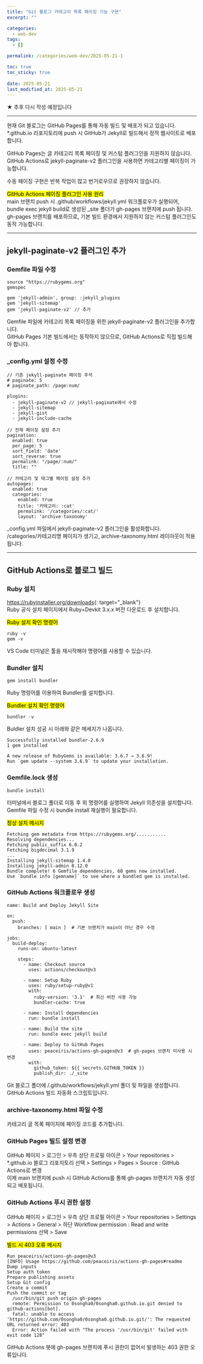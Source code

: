 ```yaml
---
title: "Git 블로그 카테고리 목록 페이징 기능 구현"
excerpt: ""

categories:
  - web-dev
tags:
  - []

permalink: /categories/web-dev/2025-05-21-1

toc: true
toc_sticky: true
 
date: 2025-05-21
last_modified_at: 2025-05-21
---
```


★ 추후 다시 작성 예정입니다

---

현재 Git 블로그는 GitHub Pages를 통해 자동 빌드 및 배포가 되고 있습니다.  
*.github.io 리포지토리에 push 시 GitHub가 Jekyll로 빌드해서 정적 웹사이트로 배포합니다.

GitHub Pages는 글 카테고리 목록 페이징 및 커스텀 플러그인을 지원하지 않습니다.  
GitHub Actions로 jekyll-paginate-v2 플러그인을 사용하면 카테고리별 페이징이 가능합니다.

수동 페이징 구현은 반복 작업이 많고 번거로우므로 권장하지 않습니다.

<mark>GitHub Actions 페이징 플러그인 사용 원리</mark>  
main 브랜치 push 시 .github/workflows/jekyll.yml 워크플로우가 실행되어,  
bundle exec jekyll build로 생성된 _site 폴더가 gh-pages 브랜치에 push 됩니다.  
gh-pages 브랜치를 배포하므로, 기본 빌드 환경에서 지원하지 않는 커스텀 플러그인도 동작 가능합니다.

---

## jekyll-paginate-v2 플러그인 추가

### Gemfile 파일 수정
```
source "https://rubygems.org"
gemspec

gem 'jekyll-admin', group: :jekyll_plugins
gem 'jekyll-sitemap'
gem 'jekyll-paginate-v2' // 추가
```
Gemfile 파일에 카테고리 목록 페이징을 위한 jekyll-paginate-v2 플러그인을 추가합니다.  
GitHub Pages 기본 빌드에서는 동작하지 않으므로, GitHub Actions로 직접 빌드해야 합니다.

### _config.yml 설정 수정
```
// 기존 jekyll-paginate 페이징 주석
# paginate: 5
# paginate_path: /page:num/

plugins:
  - jekyll-paginate-v2 // jekyll-paginate에서 수정
  - jekyll-sitemap
  - jekyll-gist
  - jekyll-include-cache

// 전체 페이징 설정 추가
pagination:
  enabled: true
  per_page: 5
  sort_field: 'date'
  sort_reverse: true
  permalink: "/page/:num/"
  title: ""

// 카테고리 및 태그별 페이징 설정 추가
autopages:
  enabled: true
  categories:
    enabled: true
    title: '카테고리: :cat'
    permalink: '/categories/:cat/'
    layout: 'archive-taxonomy'
```
_config.yml 파일에서 jekyll-paginate-v2 플러그인을 활성화합니다.  
/categories/카테고리명 페이지가 생기고, archive-taxonomy.html 레이아웃이 적용됩니다.

---

## GitHub Actions로 블로그 빌드

### Ruby 설치
<https://rubyinstaller.org/downloads>{: target="_blank"}  
Ruby 공식 설치 페이지에서 Ruby+Devkit 3.x.x 버전 다운로드 후 설치합니다.

<mark>Ruby 설치 확인 명령어</mark>
```
ruby -v
gem -v
```
VS Code 터미널은 툴을 재시작해야 명령어를 사용할 수 있습니다.

### Bundler 설치
```
gem install bundler
```
Ruby 명령어를 이용하여 Bundler를 설치합니다.

<mark>Bundler 설치 확인 명령어</mark>
```
bundler -v
```
Buldler 설치 성공 시 아래와 같은 메세지가 나옵니다.
```
Successfully installed bundler-2.6.9
1 gem installed

A new release of RubyGems is available: 3.6.7 → 3.6.9!      
Run `gem update --system 3.6.9` to update your installation.
```

### Gemfile.lock 생성
```
bundle install
```
터미널에서 블로그 폴더로 이동 후 위 명령어를 실행하여 Jekyll 의존성을 설치합니다.  
Gemfile 파일 수정 시 bundle install 재실행이 필요합니다.

<mark>정상 설치 메시지</mark>
```
Fetching gem metadata from https://rubygems.org/...........
Resolving dependencies...
Fetching public_suffix 6.0.2
Fetching bigdecimal 3.1.9
...
Installing jekyll-sitemap 1.4.0
Installing jekyll-admin 0.12.0
Bundle complete! 6 Gemfile dependencies, 60 gems now installed.
Use `bundle info [gemname]` to see where a bundled gem is installed.
```

### GitHub Actions 워크플로우 생성
```
name: Build and Deploy Jekyll Site

on:
  push:
    branches: [ main ]  # 기본 브랜치가 main이 아닌 경우 수정

jobs:
  build-deploy:
    runs-on: ubuntu-latest

    steps:
      - name: Checkout source
        uses: actions/checkout@v3

      - name: Setup Ruby
        uses: ruby/setup-ruby@v1
        with:
          ruby-version: '3.1'  # 최신 버전 사용 가능
          bundler-cache: true

      - name: Install dependencies
        run: bundle install

      - name: Build the site
        run: bundle exec jekyll build

      - name: Deploy to GitHub Pages
        uses: peaceiris/actions-gh-pages@v3  # gh-pages 브랜치 미사용 시 변경
        with:
          github_token: ${{ secrets.GITHUB_TOKEN }}
          publish_dir: ./_site
```
Git 블로그 폴더에 /.github/workflows/jekyll.yml 폴더 및 파일을 생성합니다.  
GitHub Actions 빌드 자동화 스크립트입니다.

### archive-taxonomy.html 파일 수정
카테고리 글 목록 페이지에 페이징 코드를 추가합니다.

### GitHub Pages 빌드 설정 변경
GitHub 페이지 > 로그인 > 우측 상단 프로필 아이콘 > Your repositories > *.github.io 블로그 리포지토리 선택 > Settings > Pages > Source : GitHub Actions로 변경  
이제 main 브랜치에 push 시 GitHub Actions를 통해 gh-pages 브랜치가 자동 생성되고 배포됩니다.

### GitHub Actions 푸시 권한 설정
GitHub 페이지 > 로그인 > 우측 상단 프로필 아이콘 > Your repositories > Settings > Actions > General > 하단 Workflow permission : Read and write permissions 선택 > Save

<mark>빌드 시 403 오류 메시지</mark>
```
Run peaceiris/actions-gh-pages@v3
[INFO] Usage https://github.com/peaceiris/actions-gh-pages#readme
Dump inputs
Setup auth token
Prepare publishing assets
Setup Git config
Create a commit
Push the commit or tag
  /usr/bin/git push origin gh-pages
  remote: Permission to 0songha0/0songha0.github.io.git denied to github-actions[bot].
  fatal: unable to access 'https://github.com/0songha0/0songha0.github.io.git/': The requested URL returned error: 403
  Error: Action failed with "The process '/usr/bin/git' failed with exit code 128"
```
GitHub Actions 봇에 gh-pages 브랜치에 푸시 권한이 없어서 발생하는 403 권한 오류입니다.
